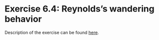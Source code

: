 # Exercise 6.4: Reynolds’s wandering behavior

Description of the exercise can be found [here](http://natureofcode.com/book/chapter-6-autonomous-agents/#chapter06_exercise4).